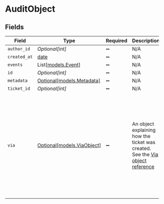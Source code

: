 # AuditObject


## Fields

| Field                                                                                                                                            | Type                                                                                                                                             | Required                                                                                                                                         | Description                                                                                                                                      | Example                                                                                                                                          |
| ------------------------------------------------------------------------------------------------------------------------------------------------ | ------------------------------------------------------------------------------------------------------------------------------------------------ | ------------------------------------------------------------------------------------------------------------------------------------------------ | ------------------------------------------------------------------------------------------------------------------------------------------------ | ------------------------------------------------------------------------------------------------------------------------------------------------ |
| `author_id`                                                                                                                                      | *Optional[int]*                                                                                                                                  | :heavy_minus_sign:                                                                                                                               | N/A                                                                                                                                              |                                                                                                                                                  |
| `created_at`                                                                                                                                     | [date](https://docs.python.org/3/library/datetime.html#date-objects)                                                                             | :heavy_minus_sign:                                                                                                                               | N/A                                                                                                                                              |                                                                                                                                                  |
| `events`                                                                                                                                         | List[[models.Event](../models/event.md)]                                                                                                         | :heavy_minus_sign:                                                                                                                               | N/A                                                                                                                                              |                                                                                                                                                  |
| `id`                                                                                                                                             | *Optional[int]*                                                                                                                                  | :heavy_minus_sign:                                                                                                                               | N/A                                                                                                                                              |                                                                                                                                                  |
| `metadata`                                                                                                                                       | [Optional[models.Metadata]](../models/metadata.md)                                                                                               | :heavy_minus_sign:                                                                                                                               | N/A                                                                                                                                              |                                                                                                                                                  |
| `ticket_id`                                                                                                                                      | *Optional[int]*                                                                                                                                  | :heavy_minus_sign:                                                                                                                               | N/A                                                                                                                                              |                                                                                                                                                  |
| `via`                                                                                                                                            | [Optional[models.ViaObject]](../models/viaobject.md)                                                                                             | :heavy_minus_sign:                                                                                                                               | An object explaining how the ticket was created. See the [Via object reference](/documentation/ticketing/reference-guides/via-object-reference)<br/> | {<br/>"channel": "rule",<br/>"source": {<br/>"from": {<br/>"id": 22472716,<br/>"title": "Assign to first responder"<br/>},<br/>"rel": "trigger",<br/>"to": {}<br/>}<br/>} |